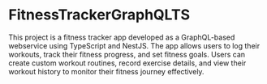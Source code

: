 # FitnessTrackerGraphQLTS
This project is a fitness tracker app developed as a GraphQL-based webservice using TypeScript and NestJS. The app allows users to log their workouts, track their fitness progress, and set fitness goals. Users can create custom workout routines, record exercise details, and view their workout history to monitor their fitness journey effectively.
